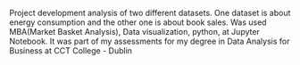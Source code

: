 Project development analysis of two different datasets. One dataset is about energy consumption and the other one is about book sales. Was used MBA(Market Basket Analysis), Data visualization, python, at Jupyter Notebook. It was part of my assessments for my degree in Data Analysis for Business at CCT College - Dublin
